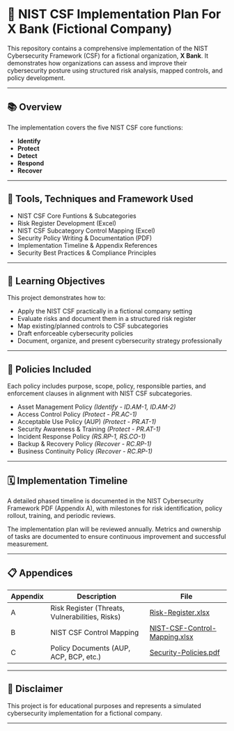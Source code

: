 # 📖 NIST CSF Implementation Plan For X Bank (Fictional Company)

This repository contains a comprehensive implementation of the NIST Cybersecurity Framework (CSF) for a fictional organization, **X Bank**. It demonstrates how organizations can assess and improve their cybersecurity posture using structured risk analysis, mapped controls, and policy development.

---

## 📚 Overview

The implementation covers the five NIST CSF core functions:

- **Identify**  
- **Protect**  
- **Detect**  
- **Respond**  
- **Recover**

---

## 🔧 Tools, Techniques and Framework Used

- NIST CSF Core Funtions & Subcategories
- Risk Register Development (Excel)
- NIST CSF Subcategory Control Mapping (Excel)
- Security Policy Writing & Documentation (PDF)
- Implementation Timeline & Appendix References
- Security Best Practices & Compliance Principles

---
## 🧠 Learning Objectives

This project demonstrates how to:

- Apply the NIST CSF practically in a fictional company setting
- Evaluate risks and document them in a structured risk register
- Map existing/planned controls to CSF subcategories
- Draft enforceable cybersecurity policies
- Document, organize, and present cybersecurity strategy professionally

---

## 📜 Policies Included

Each policy includes purpose, scope, policy, responsible parties, and enforcement clauses in alignment with NIST CSF subcategories.

- Asset Management Policy *(Identify - ID.AM-1, ID.AM-2)*
- Access Control Policy *(Protect - PR.AC-1)*
- Acceptable Use Policy (AUP) *(Protect - PR.AT-1)*
- Security Awareness & Training *(Protect - PR.AT-1)*
- Incident Response Policy *(RS.RP-1, RS.CO-1)*
- Backup & Recovery Policy *(Recover - RC.RP-1)*
- Business Continuity Policy *(Recover - RC.RP-1)*

---

## 🗓️ Implementation Timeline

A detailed phased timeline is documented in the NIST Cybersecurity Framework PDF (Appendix A), with milestones for risk identification, policy rollout, training, and periodic reviews.

The implementation plan will be reviewed annually. Metrics and ownership of tasks are documented to 
ensure continuous improvement and successful measurement.

---

## 📋 Appendices

| Appendix | Description                                      | File |
|----------|--------------------------------------------------|------|
| A        | Risk Register (Threats, Vulnerabilities, Risks)  | [Risk-Register.xlsx](/NIST%20CSF%20Control%20Mapping%20Sheet.xlsx) |
| B        | NIST CSF Control Mapping                         | [NIST-CSF-Control-Mapping.xlsx](/NIST%20CSF%20Control%20Mapping%20Sheet.xlsx) |
| C        | Policy Documents (AUP, ACP, BCP, etc.)           | [Security-Policies.pdf](/NIST%20Cybersecurity%20Framework.pdf) |

---

## 📌 Disclaimer


This project is for educational purposes and represents a simulated cybersecurity implementation for a fictional company.

---

